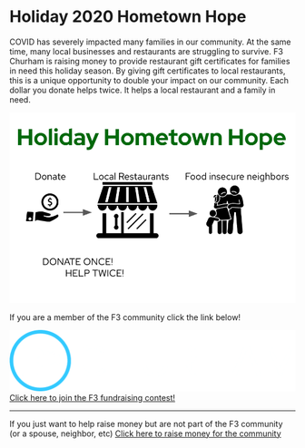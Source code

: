 # Holiday 2020 Hometown Hope

COVID has severely impacted many families in our community.  At the same time, many local businesses and restaurants are struggling to survive.  F3 Churham is raising money to provide restaurant gift certificates for families in need this holiday season.  By giving gift certificates to local restaurants, this is a unique opportunity to double your impact on our community.  Each dollar you donate helps twice.  It helps a local restaurant and a family in need.

![logo for hometown hope](HOLIDAY-HOPE.PNG)

If you are a member of the F3 community click the link below!

![f3 logo](f3_churham_logo.png)
[Click here to join the F3 fundraising contest!](https://givebutter.com/churham)

---

If you just want to help raise money but are not part of the F3 community (or a spouse, neighbor, etc)
[Click here to raise money for the community](https://givebutter.com/churham)
